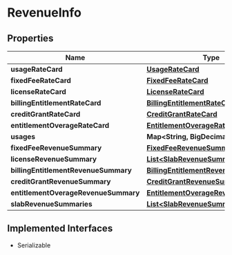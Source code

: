 

# RevenueInfo


## Properties

| Name | Type | Description | Notes |
|------------ | ------------- | ------------- | -------------|
|**usageRateCard** | [**UsageRateCard**](UsageRateCard.md) |  |  [optional] |
|**fixedFeeRateCard** | [**FixedFeeRateCard**](FixedFeeRateCard.md) |  |  [optional] |
|**licenseRateCard** | [**LicenseRateCard**](LicenseRateCard.md) |  |  [optional] |
|**billingEntitlementRateCard** | [**BillingEntitlementRateCard**](BillingEntitlementRateCard.md) |  |  [optional] |
|**creditGrantRateCard** | [**CreditGrantRateCard**](CreditGrantRateCard.md) |  |  [optional] |
|**entitlementOverageRateCard** | [**EntitlementOverageRateCard**](EntitlementOverageRateCard.md) |  |  [optional] |
|**usages** | **Map&lt;String, BigDecimal&gt;** |  |  |
|**fixedFeeRevenueSummary** | [**FixedFeeRevenueSummary**](FixedFeeRevenueSummary.md) |  |  [optional] |
|**licenseRevenueSummary** | [**List&lt;SlabRevenueSummary&gt;**](SlabRevenueSummary.md) |  |  [optional] |
|**billingEntitlementRevenueSummary** | [**BillingEntitlementRevenueSummary**](BillingEntitlementRevenueSummary.md) |  |  [optional] |
|**creditGrantRevenueSummary** | [**CreditGrantRevenueSummary**](CreditGrantRevenueSummary.md) |  |  [optional] |
|**entitlementOverageRevenueSummary** | [**EntitlementOverageRevenueSummary**](EntitlementOverageRevenueSummary.md) |  |  [optional] |
|**slabRevenueSummaries** | [**List&lt;SlabRevenueSummary&gt;**](SlabRevenueSummary.md) |  |  [optional] |


## Implemented Interfaces

* Serializable


